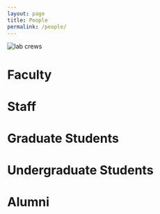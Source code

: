 ```yaml
---
layout: page
title: People
permalink: /people/
---
```

![lab crews](https://github.com/IRASatUC/irasatuc.github.io/images/people/iras-crew.jpeg)
<!-- <img src="https://github.com/IRASatUC/irasatuc.github.io/images/people/iras-crew.jpeg" /> -->

# Faculty

# Staff

# Graduate Students

# Undergraduate Students

# Alumni

